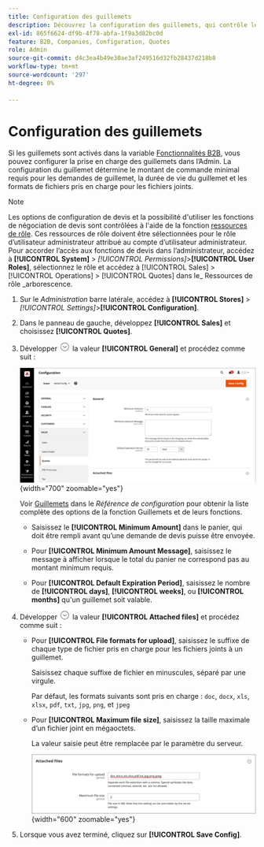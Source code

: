 ```yaml
---
title: Configuration des guillemets
description: Découvrez la configuration des guillemets, qui contrôle le montant minimum requis de commande pour les demandes de guillemet, la durée de vie des guillemets et les pièces jointes.
exl-id: 865f6624-df9b-4f78-abfa-1f9a3d82bc0d
feature: B2B, Companies, Configuration, Quotes
role: Admin
source-git-commit: d4c3ea4b49e30ae3af249516d32fb28437d218b8
workflow-type: tm+mt
source-wordcount: '297'
ht-degree: 0%

---
```


# Configuration des guillemets

Si les guillemets sont activés dans la variable [Fonctionnalités B2B](enable-basic-features.md), vous pouvez configurer la prise en charge des guillemets dans l’Admin. La configuration du guillemet détermine le montant de commande minimal requis pour les demandes de guillemet, la durée de vie du guillemet et les formats de fichiers pris en charge pour les fichiers joints.

>[!NOTE]
>
>Les options de configuration de devis et la possibilité d&#39;utiliser les fonctions de négociation de devis sont contrôlées à l&#39;aide de la fonction [ressources de rôle](../systems/permissions-user-roles.md#role-resources). Ces ressources de rôle doivent être sélectionnées pour le rôle d’utilisateur administrateur attribué au compte d’utilisateur administrateur. Pour accorder l’accès aux fonctions de devis dans l’administrateur, accédez à **[!UICONTROL System]** > _[!UICONTROL Permissions]_>**[!UICONTROL User Roles]**, sélectionnez le rôle et accédez à [!UICONTROL Sales] > [!UICONTROL Operations] > [!UICONTROL Quotes] dans le_ Ressources de rôle _arborescence.

1. Sur le _Administration_ barre latérale, accédez à **[!UICONTROL Stores]** > _[!UICONTROL Settings]_>**[!UICONTROL Configuration]**.

1. Dans le panneau de gauche, développez **[!UICONTROL Sales]** et choisissez **[!UICONTROL Quotes]**.

1. Développer ![Sélecteur d’extension](../assets/icon-display-expand.png) la valeur **[!UICONTROL General]** et procédez comme suit :

   ![Configuration des guillemets de vente - général](./assets/quotes-general.png){width="700" zoomable="yes"}

   Voir [Guillemets](../configuration-reference/sales/quotes.md) dans le _Référence de configuration_ pour obtenir la liste complète des options de la fonction Guillemets et de leurs fonctions.

   - Saisissez le **[!UICONTROL Minimum Amount]** dans le panier, qui doit être rempli avant qu’une demande de devis puisse être envoyée.

   - Pour **[!UICONTROL Minimum Amount Message]**, saisissez le message à afficher lorsque le total du panier ne correspond pas au montant minimum requis.

   - Pour **[!UICONTROL Default Expiration Period]**, saisissez le nombre de **[!UICONTROL days]**, **[!UICONTROL weeks]**, ou **[!UICONTROL months]** qu&#39;un guillemet soit valable.

1. Développer ![Sélecteur d’extension](../assets/icon-display-expand.png) la valeur **[!UICONTROL Attached files]** et procédez comme suit :

   - Pour **[!UICONTROL File formats for upload]**, saisissez le suffixe de chaque type de fichier pris en charge pour les fichiers joints à un guillemet.

     Saisissez chaque suffixe de fichier en minuscules, séparé par une virgule.

     Par défaut, les formats suivants sont pris en charge : `doc`, `docx`, `xls`, `xlsx`, `pdf`, `txt`, `jpg`, `png`, et `jpeg`

   - Pour **[!UICONTROL Maximum file size]**, saisissez la taille maximale d’un fichier joint en mégaoctets.

     La valeur saisie peut être remplacée par le paramètre du serveur.

     ![Configuration des guillemets de vente - fichiers joints](./assets/quotes-attached-files.png){width="600" zoomable="yes"}

1. Lorsque vous avez terminé, cliquez sur **[!UICONTROL Save Config]**.
